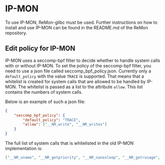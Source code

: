 # IP-MON
To use IP-MON, ReMon-glibc must be used. Further instructions on how to install and use IP-MON can be found in the README.md of the ReMon repository.

## Edit policy for IP-MON
IP-MON uses a seccomp-bpf filter to decide whether to handle system calls with or without IP-MON. To set the policy of the seccomp-bpf filter, you need to use a json file called seccomp_bpf_policy.json. Currently only a `default_policy` with the value `TRACE` is supported. That means that a whitelist is created for system calls that are allowed to be handled by IP-MON. The whitelist is passed as a list to the attribute `allow`. This list contains the numbers of system calls.

Below is an example of such a json file:
```json
{
    "seccomp_bpf_policy": {
        "default_policy": "TRACE",
        "allow": ["__NR_write", "__NR_writev"]
    }
}
```

The full list of system calls that is whitelisted in the old IP-MON implementation is:
```json
["__NR_uname", "__NR_getpriority", "__NR_nanosleep", "__NR_getrusage", "__NR_sysinfo", "__NR_times", "__NR_capget", "__NR_getitimer", "__NR_futex", "__NR_gettimeofday", "__NR_time", "__NR_clock_gettime", "__NR_getpid", "__NR_getegid", "__NR_geteuid", "__NR_getgid", "__NR_getpgrp", "__NR_getppid", "__NR_gettid", "__NR_getuid", "__NR_sched_yield", "__NR_getcwd", "__NR_access", "__NR_faccessat", "__NR_stat", "__NR_fstat", "__NR_lstat", "__NR_newfstatat", "__NR_getdents", "__NR_readlink", "__NR_readlinkat", "__NR_getxattr", "__NR_lgetxattr", "__NR_fgetxattr", "__NR_lseek", "__NR_alarm", "__NR_setitimer", "__NR_timerfd_gettime", "__NR_madvise", "__NR_fadvise64", "__NR_read", "__NR_pread64", "__NR_readv", "__NR_preadv", "__NR_poll", "__NR_select", "__NR_timerfd_settime", "__NR_sync", "__NR_fdatasync", "__NR_syncfs", "__NR_write", "__NR_pwrite64", "__NR_writev", "__NR_pwritev", "__NR_recvfrom", "__NR_recvmsg", "__NR_recvmmsg", "__NR_getsockname", "__NR_getpeername", "__NR_getsockopt", "__NR_sendto", "__NR_sendmsg", "__NR_sendmmsg", "__NR_sendfile", "__NR_epoll_wait", "__NR_epoll_ctl", "__NR_shutdown", "__NR_setsockopt", "__NR_ioctl"]
```
